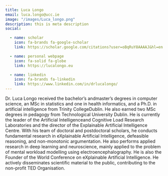 ```yaml
---
title: Luca Longo
email: luca.longo@ucc.ie
image: "/images/Luca_longo.png"
description: this is meta description
social:

  - name: scholar
    icon: fa-brands fa-google-scholar
    link: https://scholar.google.com/citations?user=oBqRuY8AAAAJ&hl=en

  - name: personal webpage
    icon: fa-solid fa-globe
    link: https://lucalongo.eu

  - name: linkedin
    icon: fa-brands fa-linkedin
    link: https://www.linkedin.com/in/drlucalongo/
---
```


Dr. Luca Longo received the bachelor’s andmaster’s degrees in computer science, an MSc in statistics and one in health informatics, and a Ph.D. in artificial intelligence from Trinity CollegeDublin. He also earned two MSc degrees in pedagogy from Technological University Dublin. He is currently the leader of the Artificial Intelligenceand Cognitive Load Research Laboratories and the director of the Explainable Artificial Intelligence Centre. With his team of doctoral and postdoctoral scholars, he conducts fundamental research in eXplainable Artificial Intelligence, defeasible reasoning, and non-monotonic argumentation. He also performs applied research in deep learning and neuroscience, mainly applied to the problem of mental workload modelling using electroencephalography. He is also the Founder of the World Conference on eXplainable Artificial Intelligence. He actively disseminates scientific material to the public, contributing to the non-profit TED Organisation.
